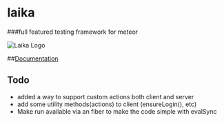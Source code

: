 laika
=====
###full featured testing framework for meteor

![Laika Logo](http://arunoda.github.io/laika/images/logo.png)

##[Documentation](http://arunoda.github.io/laika/)

## Todo
* added a way to support custom actions both client and server
* add some utility methods(actions) to client (ensureLogin(), etc)
* Make run available via an fiber to make the code simple with evalSync
